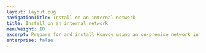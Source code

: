 ```yaml
---
layout: layout.pug
navigationTitle: Install on an internal network
title: Install on an internal network
menuWeight: 10
excerpt: Prepare for and install Konvoy using an on-premise network infrastructure
enterprise: false
---
```

